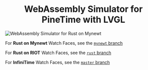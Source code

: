<h1 align="center"> WebAssembly Simulator for PineTime with LVGL  </h1>

![WebAssembly Simulator for Rust on Mynewt](https://lupyuen.github.io/images/rust-on-mynewt-simulator.png)

For __Rust on Mynewt__ Watch Faces, see the [`mynewt` branch](https://github.com/AppKaki/lvgl-wasm/blob/mynewt/README.md)

For __Rust on RIOT__ Watch Faces, see the [`rust` branch](https://github.com/AppKaki/lvgl-wasm/blob/rust/README.md)

For __InfiniTime__ Watch Faces, see the [`master` branch](https://github.com/AppKaki/lvgl-wasm/blob/master/infinitime.md)
